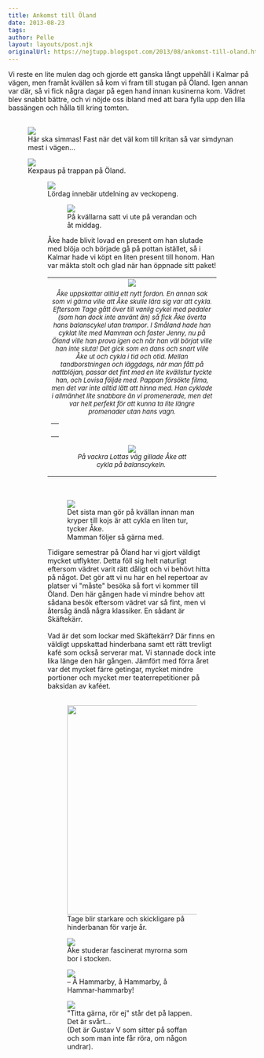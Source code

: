 ```yaml
---
title: Ankomst till Öland
date: 2013-08-23
tags: 	
author: Pelle
layout: layouts/post.njk
originalUrl: https://nejtupp.blogspot.com/2013/08/ankomst-till-oland.html
---
```


Vi reste en lite mulen dag och gjorde ett ganska långt uppehåll i Kalmar på vägen, men framåt kvällen så kom vi fram till stugan på Öland. Igen annan var där, så vi fick några dagar på egen hand innan kusinerna kom. Vädret blev snabbt bättre, och vi nöjde oss ibland med att bara fylla upp den lilla bassängen och hålla till kring tomten.<br><br>

<figure>
	<img src="../../../../img/O%CC%88land+-+allma%CC%88nt-PERK6779.jpg">
	<figcaption>Här ska simmas! Fast när det väl kom till kritan så var simdynan mest i vägen...</figcaption>
</figure>

<figure>
	<img src="../../../../img/O%CC%88land+-+allma%CC%88nt-PERK6787.jpg">
	<figcaption>Kexpaus på trappan på Öland.</figcaption>


<figure>
	<img src="../../../../img/O%CC%88land+-+allma%CC%88nt-PERK6869.jpg">
	<figcaption>Lördag innebär utdelning av veckopeng.</figcaption>


<figure>
	<img src="../../../../img/O%CC%88land+-+allma%CC%88nt-PERK7002.jpg">
	<figcaption>På kvällarna satt vi ute på verandan och åt middag.</figcaption>
</figure>Åke hade blivit lovad en present om han slutade med blöja och började gå på pottan istället, så i Kalmar hade vi köpt en liten present till honom. Han var mäkta stolt och glad när han öppnade sitt paket!</div></div><br><table align="center" cellpadding="0" cellspacing="0" class="tr-caption-container" style="margin-left: auto; margin-right: auto; text-align: center;"><tbody><tr><td><img src="../../../../img/O%CC%88land+-+allma%CC%88nt-PERK6765.jpg"></td></tr><tr><td class="tr-caption" style="font-size: 13px;"><i>Åke uppskattar alltid ett nytt fordon.</figcaption>
</figure>En annan sak som vi gärna ville att Åke skulle lära sig var att cykla. Eftersom Tage gått över till vanlig cykel med pedaler (som han dock inte använt än) så fick Åke överta hans balanscykel utan trampor. I Småland hade han cyklat lite med Mamman och faster Jenny, nu på Öland ville han prova igen och när han väl börjat ville han inte sluta! Det gick som en dans och snart ville Åke ut och cykla i tid och otid. Mellan tandborstningen och läggdags, när man fått på nattblöjan, passar det fint med en lite kvällstur tyckte han, och Lovisa följde med. Pappan försökte filma, men det var inte alltid lätt att hinna med. Han cyklade i allmänhet lite snabbare än vi promenerade, men det var helt perfekt för att kunna ta lite längre promenader utan hans vagn.<br><table align="center" cellpadding="0" cellspacing="0" class="tr-caption-container" style="margin-left: auto; margin-right: auto; text-align: center;"><tbody><tr><td style="text-align: center;"><br></td></tr></tbody></table>

<figure>
	<img src="../../../../img/O%CC%88land+-+allma%CC%88nt-PERK6859.jpg">
	<figcaption>På vackra Lottas väg gillade Åke att cykla på balanscykeln.</i> </td></tr></tbody></table><br>

<figure>
	<img src="../../../../img/O%CC%88land+-+allma%CC%88nt-PERK7019.jpg">
	<figcaption>Det sista man gör på kvällan innan man kryper till kojs är att cykla en liten tur, tycker Åke.<br>Mamman följer så gärna med.</figcaption>
</figure>Tidigare semestrar på Öland har vi gjort väldigt mycket utflykter. Detta föll sig helt naturligt eftersom vädret varit rätt dåligt och vi behövt hitta på något. Det gör att vi nu har en hel repertoar av platser vi "måste" besöka så fort vi kommer till Öland. Den här gången hade vi mindre behov att sådana besök eftersom vädret var så fint, men vi återsåg ändå några klassiker. En sådant är Skäftekärr.<br><br>Vad är det som lockar med Skäftekärr? Där finns en väldigt uppskattad hinderbana samt ett rätt trevligt kafé som också serverar mat. Vi stannade dock inte lika länge den här gången. Jämfört med förra året var det mycket färre getingar, mycket mindre portioner och mycket mer teaterrepetitioner på baksidan av kaféet.<br><div><div class="separator" style="clear: both; text-align: center;"><br></div>

<figure>
	<img src="../../../../img/O%CC%88land+-+Ska%CC%88fteka%CC%88rr-PERK6875.jpg" width="426">
	<figcaption>Tage blir starkare och skickligare på hinderbanan för varje år.</figcaption>
</figure>

<figure>
	<img src="../../../../img/O%CC%88land+-+Ska%CC%88fteka%CC%88rr-PERK6876.jpg">
	<figcaption>Åke studerar fascinerat myrorna som bor i stocken.</figcaption>
</figure>

<figure>
	<img src="../../../../img/O%CC%88land+-+Ska%CC%88fteka%CC%88rr-PERK6897.jpg">
	<figcaption>– Å Hammarby, å Hammarby, å Hammar-hammarby!</figcaption>
</figure>

<figure>
	<img src="../../../../img/O%CC%88land+-+Ska%CC%88fteka%CC%88rr-PERK6915.jpg">
	<figcaption>"Titta gärna, rör ej" står det på lappen. Det är svårt...<br>(Det är Gustav V som sitter på soffan och som man inte får röra, om någon undrar).</figcaption>
</figure>

<div><br></div>
